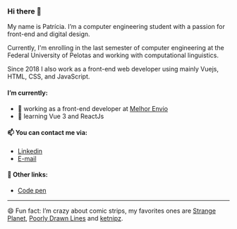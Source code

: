 ### Hi there 👋
My name is Patrícia. I’m a computer engineering student with a passion for front-end and digital design.

Currently, I'm enrolling in the last semester of computer engineering at the Federal University of Pelotas and working with computational linguistics.

Since 2018 I also work as a front-end web developer using mainly Vuejs, HTML, CSS, and JavaScript.

#### I’m currently:
- 🔭 working as a front-end developer at [Melhor Envio](https://melhorenvio.com.br/)
- 🌱 learning Vue 3 and ReactJs
 
 
#### 📫 You can contact me via:
- [Linkedin](https://www.linkedin.com/in/pm-ribeiro/)
- [E-mail](patricia.mr3.14@gmail.com)

#### 🔗 Other links:
- [Code pen](https://codepen.io/pm-ribeiro)


---

😄 Fun fact: I’m crazy about comic strips, my favorites ones are [Strange Planet](https://www.instagram.com/nathanwpylestrangeplanet), [Poorly Drawn Lines](https://www.instagram.com/poorlydrawnlines) and [ketnipz](https://www.instagram.com/ketnipz).

<!--
**pm-ribeiro/pm-ribeiro** is a ✨ _special_ ✨ repository because its `README.md` (this file) appears on your GitHub profile.

Here are some ideas to get you started:
- 🔭 I’m currently working ...
- 🌱 I’m currently learning ...
- 👯 I’m looking to collaborate on ...
- 🤔 I’m looking for help with ...
- 💬 Ask me about ...
- 📫 How to reach me: ...
- 😄 Pronouns: ...
- ⚡ Fun fact: ...
-->
